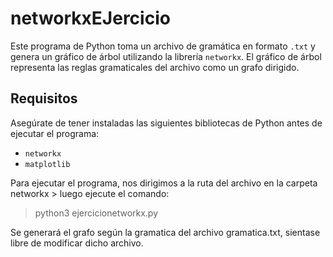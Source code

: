 # networkxEJercicio


Este programa de Python toma un archivo de gramática en formato `.txt` y genera un gráfico de árbol utilizando la librería `networkx`. El gráfico de árbol representa las reglas gramaticales del archivo como un grafo dirigido.

## Requisitos

Asegúrate de tener instaladas las siguientes bibliotecas de Python antes de ejecutar el programa:

- `networkx`
- `matplotlib`

Para ejecutar el programa, nos dirigimos a la ruta del archivo en la carpeta networkx > luego ejecute el comando:

> python3 ejercicionetworkx.py

Se generará el grafo según la gramatica del archivo gramatica.txt, sientase libre de modificar dicho archivo.


